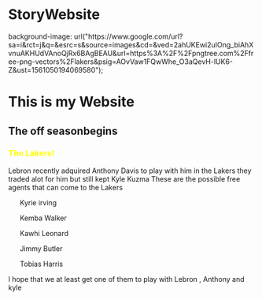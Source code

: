 # StoryWebsite
<html>
  <body>
    background-image: url("https://www.google.com/url?sa=i&rct=j&q=&esrc=s&source=images&cd=&ved=2ahUKEwi2uIOng_biAhXvnuAKHUdVAnoQjRx6BAgBEAU&url=https%3A%2F%2Fpngtree.com%2Ffree-png-vectors%2Flakers&psig=AOvVaw1FQwWhe_O3aQevH-lUK6-Z&ust=1561050194069580");
  <h1>This is my Website</h1>
  <h2> The <strong>off season</strong>begins</h2>
  <h3><font color="yellow">The Lakers!</font></h3>
    <p1> Lebron recently adquired Anthony Davis to play with him in the Lakers they traded alot for him but still kept Kyle Kuzma</p1>
    <p2> These are the possible free agents that can come to the Lakers</p2>
    <ul>Kyrie irving</ul>
    <ul>Kemba Walker</ul>
    <ul>Kawhi Leonard</ul>
    <ul>Jimmy Butler</ul>
    <ul>Tobias Harris</ul>
    <p3>I hope that we at least get one of them to play with Lebron , Anthony and kyle</p3>
    </body>
  </html>
